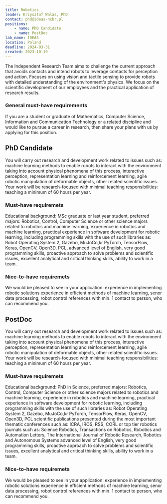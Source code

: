 ```yaml
---
title: Robotics
leader: Krzysztof Walas, PhD
contact: phd@ideas-ncbr.pl
positions:
    - name: PhD Candidate
    - name: PostDoc
lab_name: IDEAS
location: Poland
deadline: 2024-03-31
created: 2023-10-19
---
```


The Independent Research Team aims to challenge the current approach that avoids contacts and intend robots to leverage contacts for perception and action. Focuses on using vision and tactile sensing to provide robots with detailed understanding of the environment's physics. We focus on the scientific development of our employees and the practical application of research results.

### General must-have requirements

If you are a student or graduate of Mathematics, Computer Science, Information and Communication Technology or a related discipline and would like to pursue a career in research, then share your plans with us by applying for this position.

## PhD Candidate

You will carry out research and development work related to issues such as: machine learning methods to enable robots to interact with the environment taking into account physical phenomena of this process, interactive perception, representation learning and reinforcement learning, agile robotic manipulation of deformable objects, other related scientific issues. Your work will be research-focused with minimal teaching responsibilities: teaching a minimum of 60 hours per year.

### Must-have requiremets

Educational background: MSc graduate or last year student, preferred majors: Robotics, Control, Computer Science or other science majors related to robotics and machine learning, experience in robotics and machine learning, practical experience in software development for robotic learning, including programming skills with the use of such libraries as: Robot Operating System 2, Gazebo, MuJoCo,kr PyTorch, TensorFlow, Keras, OpenCV, Open3D, PCL, advanced level of English, very good programming skills, proactive approach to solve problems and scientific issues, excellent analytical and critical thinking skills, ability to work in a team.

### Nice-to-have requiremets 

We would be pleased to see in your application: experience in implementing robotic solutions experience in efficient methods of machine learning, senor data processing, robot control references with min. 1 contact to person, who can recommend you.

## PostDoc

You will carry out research and development work related to issues such as: machine learning methods to enable robots to interact with the environment taking into account physical phenomena of this process, interactive perception, representation learning and reinforcement learning, agile robotic manipulation of deformable objects, other related scientific issues. Your work will be research-focused with minimal teaching responsibilities: teaching a minimum of 60 hours per year.

### Must-have requiremets

Educational background: PhD in Science, preferred majors: Robotics, Control, Computer Science or other science majors related to robotics and machine learning, experience in robotics and machine learning, practical experience in software development for robotic learning, including programming skills with the use of such libraries as: Robot Operating System 2, Gazebo, MuJoCo,kr PyTorch, TensorFlow, Keras, OpenCV, Open3D, PCL scientific publications presented during the most important thematic conferences such as: ICRA, IROS, RSS, CORL or top tier robotics journals such as: Science Robotics, Transactions on Robotics, Robotics and Automation Letters, The International Journal of Robotic Research, Robotics and Autonomous Systems advanced level of English, very good programming skills, proactive approach to solve problems and scientific issues, excellent analytical and critical thinking skills, ability to work in a team.

### Nice-to-have requiremets 

We would be pleased to see in your application: experience in implementing robotic solutions experience in efficient methods of machine learning, senor data processing, robot control references with min. 1 contact to person, who can recommend you.